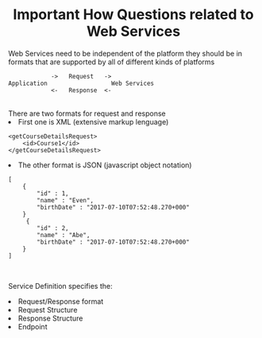 <h1 align="center">Important How Questions related to Web Services</h1>

Web Services need to be independent of the platform
they should be in formats that are supported by all of different kinds of platforms

    
                ->   Request   ->
    Application                  Web Services
                <-   Response  <-

<br>
There are two formats for request and response
<li>First one is XML (extensive markup lenguage)
    
    <getCourseDetailsRequest>
        <id>Course1</id>
    </getCourseDetailsRequest>

<li>The other format is JSON (javascript object notation)

    [
        {
            "id" : 1,
            "name" : "Even",
            "birthDate" : "2017-07-10T07:52:48.270+000"
        }
         {
            "id" : 2,
            "name" : "Abe",
            "birthDate" : "2017-07-10T07:52:48.270+000"
        }
    ]

<br>

Service Definition specifies the:

<li>Request/Response format
<li>Request Structure
<li>Response Structure
<li>Endpoint
                 
    